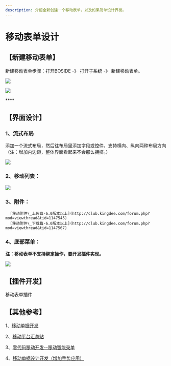 ```yaml
---
description: 介绍全新创建一个移动表单，以及如果简单设计界面。
---
```


# 移动表单设计

## **【新建移动表单】**  

新建移动表单步骤：打开BOSIDE -》 打开子系统 -》 新建移动表单。  


![](http://clubimg.kingdee.com/club/attachments/forum/201902/27/1551252053i68486ojboe5c5o4584xbkc0z0b7k56l.png)

![](http://clubimg.kingdee.com/club/attachments/forum/201902/27/1551252138ijhjdt070c0t6phj3p6h87hd08kizc60.png)

\*\*\*\*

## **【界面设计】**

### 1、流式布局

添加一个流式布局，然后往布局里添加字段或控件，支持横向、纵向两种布局方向（注：增加内边距，整体界面看起来不会那么拥挤。）

![](http://clubimg.kingdee.com/club/attachments/forum/201902/27/1551254060n07k8w0o56pxyjn8jyxoz19pxp0b85p0.png)

### 2、移动列表：

![](http://clubimg.kingdee.com/club/attachments/forum/201902/27/1551256512u44p9ws8e8swepmlm4wc113lpzpw93s3.png)

### 3、附件：

  
      [移动附件\_上传篇-6.0版本以上](http://club.kingdee.com/forum.php?mod=viewthread&tid=1147545)  
      [移动附件\_下载篇-6.0版本以上](http://club.kingdee.com/forum.php?mod=viewthread&tid=1147567)  
  


### 4、底部菜单：

**注：移动表单不支持绑定操作，要开发插件实现。**

![](http://clubimg.kingdee.com/club/attachments/forum/201902/27/1551257088dmt7n4mnun7e6a68xsa8w7zewwnz2m2n.png)

## **【插件开发】**

移动表单插件

## 【其他参考】

1、[移动单据开发](http://club.kingdee.com/forum.php?mod=viewthread&tid=1270539&page=1#pid3548934)

2、[移动平台汇总贴](http://club.kingdee.com/forum.php?mod=viewthread&tid=1062364)

3、[零代码移动开发--移动智能录单](http://club.kingdee.com/forum.php?mod=viewthread&tid=1144830)

4、[移动单据设计开发（增加手势应用）](http://club.kingdee.com/forum.php?mod=viewthread&tid=1288822)

